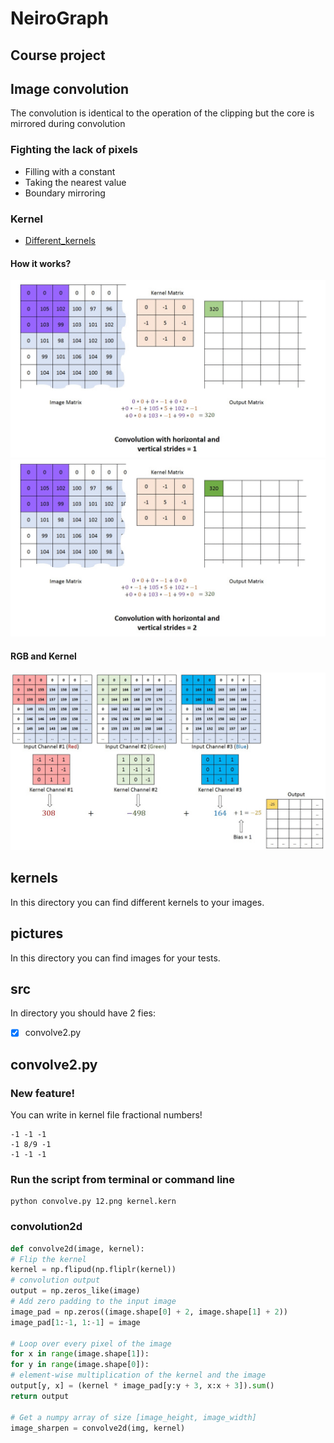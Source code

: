 # NeiroGraph
## Course project

## Image convolution
The convolution is identical to the operation of the clipping but the core is mirrored during convolution

### Fighting the lack of pixels
* Filling with a constant
* Taking the nearest value
* Boundary mirroring

### Kernel
- [Different_kernels](https://en.wikipedia.org/wiki/Kernel_(image_processing))

#### How it works?
<img src='theory/stride1.gif'>

<img src='theory/stride2.gif'>

#### RGB and Kernel
<img src='theory/rgb.gif'>

## kernels
In this directory you can find different kernels to your images.

## pictures
In this directory you can find images for your tests.

## src
In directory you should have 2 fies:
- [x] convolve2.py

## convolve2.py
### New feature!
You can write in kernel file fractional numbers!
```
-1 -1 -1
-1 8/9 -1
-1 -1 -1
```
### Run the script from terminal or command line
```
python convolve.py 12.png kernel.kern
```
### convolution2d
```python
def convolve2d(image, kernel):
# Flip the kernel
kernel = np.flipud(np.fliplr(kernel))
# convolution output
output = np.zeros_like(image)
# Add zero padding to the input image
image_pad = np.zeros((image.shape[0] + 2, image.shape[1] + 2))
image_pad[1:-1, 1:-1] = image

# Loop over every pixel of the image
for x in range(image.shape[1]):
for y in range(image.shape[0]):
# element-wise multiplication of the kernel and the image
output[y, x] = (kernel * image_pad[y:y + 3, x:x + 3]).sum()
return output

# Get a numpy array of size [image_height, image_width]
image_sharpen = convolve2d(img, kernel)
```

